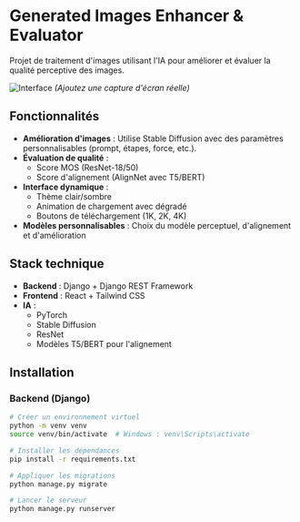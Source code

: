 # Generated Images Enhancer & Evaluator

Projet de traitement d'images utilisant l'IA pour améliorer et évaluer la qualité perceptive des images.

![Interface](./screenshot.png) *(Ajoutez une capture d'écran réelle)*

## Fonctionnalités
- **Amélioration d'images** : Utilise Stable Diffusion avec des paramètres personnalisables (prompt, étapes, force, etc.).
- **Évaluation de qualité** : 
  - Score MOS (ResNet-18/50)
  - Score d'alignement (AlignNet avec T5/BERT)
- **Interface dynamique** :
  - Thème clair/sombre
  - Animation de chargement avec dégradé
  - Boutons de téléchargement (1K, 2K, 4K)
- **Modèles personnalisables** : Choix du modèle perceptuel, d'alignement et d'amélioration

## Stack technique
- **Backend** : Django + Django REST Framework
- **Frontend** : React + Tailwind CSS
- **IA** :
  - PyTorch
  - Stable Diffusion
  - ResNet
  - Modèles T5/BERT pour l'alignement

## Installation

### Backend (Django)
```bash
# Créer un environnement virtuel
python -m venv venv
source venv/bin/activate  # Windows : venv\Scripts\activate

# Installer les dépendances
pip install -r requirements.txt

# Appliquer les migrations
python manage.py migrate

# Lancer le serveur
python manage.py runserver
